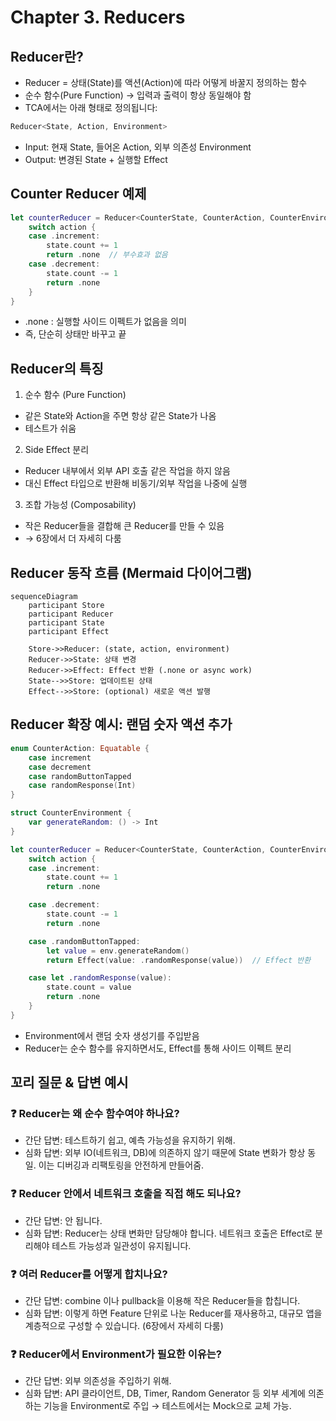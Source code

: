 # Chapter 3. Reducers

## Reducer란?
- Reducer = 상태(State)를 액션(Action)에 따라 어떻게 바꿀지 정의하는 함수
- 순수 함수(Pure Function) → 입력과 출력이 항상 동일해야 함
- TCA에서는 아래 형태로 정의됩니다:
```swift
Reducer<State, Action, Environment>
```
- Input: 현재 State, 들어온 Action, 외부 의존성 Environment
- Output: 변경된 State + 실행할 Effect

## Counter Reducer 예제
```swift
let counterReducer = Reducer<CounterState, CounterAction, CounterEnvironment> { state, action, environment in
    switch action {
    case .increment:
        state.count += 1
        return .none  // 부수효과 없음
    case .decrement:
        state.count -= 1
        return .none
    }
}
```
- .none : 실행할 사이드 이펙트가 없음을 의미
- 즉, 단순히 상태만 바꾸고 끝

## Reducer의 특징
1. 순수 함수 (Pure Function)
  - 같은 State와 Action을 주면 항상 같은 State가 나옴
  - 테스트가 쉬움
2. Side Effect 분리
  - Reducer 내부에서 외부 API 호출 같은 작업을 하지 않음
  - 대신 Effect 타입으로 반환해 비동기/외부 작업을 나중에 실행
3. 조합 가능성 (Composability)
  - 작은 Reducer들을 결합해 큰 Reducer를 만들 수 있음
  - → 6장에서 더 자세히 다룸

## Reducer 동작 흐름 (Mermaid 다이어그램)
```mermaid
sequenceDiagram
    participant Store
    participant Reducer
    participant State
    participant Effect

    Store->>Reducer: (state, action, environment)
    Reducer->>State: 상태 변경
    Reducer->>Effect: Effect 반환 (.none or async work)
    State-->>Store: 업데이트된 상태
    Effect-->>Store: (optional) 새로운 액션 발행
```

## Reducer 확장 예시: 랜덤 숫자 액션 추가
```swift
enum CounterAction: Equatable {
    case increment
    case decrement
    case randomButtonTapped
    case randomResponse(Int)
}

struct CounterEnvironment {
    var generateRandom: () -> Int
}

let counterReducer = Reducer<CounterState, CounterAction, CounterEnvironment> { state, action, env in
    switch action {
    case .increment:
        state.count += 1
        return .none

    case .decrement:
        state.count -= 1
        return .none

    case .randomButtonTapped:
        let value = env.generateRandom()
        return Effect(value: .randomResponse(value))  // Effect 반환

    case let .randomResponse(value):
        state.count = value
        return .none
    }
}
```

- Environment에서 랜덤 숫자 생성기를 주입받음
- Reducer는 순수 함수를 유지하면서도, Effect를 통해 사이드 이펙트 분리

## 꼬리 질문 & 답변 예시
### ❓ Reducer는 왜 순수 함수여야 하나요?
- 간단 답변: 테스트하기 쉽고, 예측 가능성을 유지하기 위해.
- 심화 답변: 외부 IO(네트워크, DB)에 의존하지 않기 때문에 State 변화가 항상 동일. 이는 디버깅과 리팩토링을 안전하게 만들어줌.

### ❓ Reducer 안에서 네트워크 호출을 직접 해도 되나요?
- 간단 답변: 안 됩니다.
- 심화 답변: Reducer는 상태 변화만 담당해야 합니다. 네트워크 호출은 Effect로 분리해야 테스트 가능성과 일관성이 유지됩니다.

### ❓ 여러 Reducer를 어떻게 합치나요?
- 간단 답변: combine 이나 pullback을 이용해 작은 Reducer들을 합칩니다.
- 심화 답변: 이렇게 하면 Feature 단위로 나눈 Reducer를 재사용하고, 대규모 앱을 계층적으로 구성할 수 있습니다. (6장에서 자세히 다룸)

### ❓ Reducer에서 Environment가 필요한 이유는?
- 간단 답변: 외부 의존성을 주입하기 위해.
- 심화 답변: API 클라이언트, DB, Timer, Random Generator 등 외부 세계에 의존하는 기능을 Environment로 주입 → 테스트에서는 Mock으로 교체 가능.